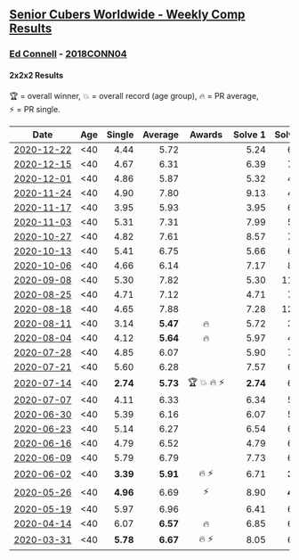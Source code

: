 <style>table {white-space: nowrap;}</style>

## [Senior Cubers Worldwide - Weekly Comp Results](/scw-comp/results/)
### [Ed Connell](README.md) - [2018CONN04](https://www.worldcubeassociation.org/persons/2018CONN04?event=222)
#### 2x2x2 Results

<span style="white-space: nowrap;">🏆 = overall winner</span>, <span style="white-space: nowrap;">💥 = overall record (age group)</span>, <span style="white-space: nowrap;">🔥 = PR average</span>, <span style="white-space: nowrap;">⚡ = PR single</span>.

| Date | Age | Single | Average | Awards | Solve 1 | Solve 2 | Solve 3 | Solve 4 | Solve 5 | Video |
| :--: | :--: | --: | --: | :--: | --: | --: | --: | --: | --: | :-- |
| [2020-12-22](../../results/2020-12-22/222.md) | <40 | 4.44 | 5.72 |  | 5.24 | 6.73 | 5.18 | 6.94 | 4.44 | [Desktop](https://www.facebook.com/events/758481858355136/permalink/762336554636333) / [Mobile](https://m.facebook.com/events/758481858355136?view=permalink&id=762336554636333) |
| [2020-12-15](../../results/2020-12-15/222.md) | <40 | 4.67 | 6.31 |  | 6.39 | 7.67 | 4.67 | 9.61 | 4.86 | [Desktop](https://www.facebook.com/events/804969103386330/permalink/807249976491576) / [Mobile](https://m.facebook.com/events/804969103386330?view=permalink&id=807249976491576) |
| [2020-12-01](../../results/2020-12-01/222.md) | <40 | 4.86 | 5.87 |  | 5.32 | 4.86 | 6.00 | 9.56 | 6.30 | [Desktop](https://www.facebook.com/events/456949201957439/permalink/461227884862904) / [Mobile](https://m.facebook.com/events/456949201957439?view=permalink&id=461227884862904) |
| [2020-11-24](../../results/2020-11-24/222.md) | <40 | 4.90 | 7.80 |  | 9.13 | 4.90 | 6.13 | 8.15 | 15.65 | [Desktop](https://www.facebook.com/events/418254925863499/permalink/422357838786541) / [Mobile](https://m.facebook.com/events/418254925863499?view=permalink&id=422357838786541) |
| [2020-11-17](../../results/2020-11-17/222.md) | <40 | 3.95 | 5.93 |  | 3.95 | 6.53 | 10.63 | 5.28 | 5.98 | [Desktop](https://www.facebook.com/events/770207250227350/permalink/774131756501566) / [Mobile](https://m.facebook.com/events/770207250227350?view=permalink&id=774131756501566) |
| [2020-11-03](../../results/2020-11-03/222.md) | <40 | 5.31 | 7.31 |  | 7.99 | 5.31 | 7.00 | 10.36 | 6.93 | [Desktop](https://www.facebook.com/events/1239637256416110/permalink/1244085142637988) / [Mobile](https://m.facebook.com/events/1239637256416110?view=permalink&id=1244085142637988) |
| [2020-10-27](../../results/2020-10-27/222.md) | <40 | 4.82 | 7.61 |  | 8.57 | 7.58 | 6.69 | 4.82 | 13.22 | [Desktop](https://www.facebook.com/events/2645965315652815/permalink/2669695416613138) / [Mobile](https://m.facebook.com/events/2645965315652815?view=permalink&id=2669695416613138) |
| [2020-10-13](../../results/2020-10-13/222.md) | <40 | 5.41 | 6.75 |  | 5.66 | 6.88 | 8.13 | 7.70 | 5.41 | [Desktop](https://www.facebook.com/events/2855876438029747/permalink/2862403284043729) / [Mobile](https://m.facebook.com/events/2855876438029747?view=permalink&id=2862403284043729) |
| [2020-10-06](../../results/2020-10-06/222.md) | <40 | 4.66 | 6.14 |  | 7.17 | 8.22 | 4.73 | 6.53 | 4.66 | [Desktop](https://www.facebook.com/events/2645965315652815/permalink/2649943901921623) / [Mobile](https://m.facebook.com/events/2645965315652815?view=permalink&id=2649943901921623) |
| [2020-09-08](../../results/2020-09-08/222.md) | <40 | 5.30 | 7.82 |  | 5.30 | 11.62 | 6.46 | 12.23 | 5.37 | [Desktop](https://www.facebook.com/events/660661614881054/permalink/664234054523810) / [Mobile](https://m.facebook.com/events/660661614881054?view=permalink&id=664234054523810) |
| [2020-08-25](../../results/2020-08-25/222.md) | <40 | 4.71 | 7.12 |  | 4.71 | 7.02 | 7.41 | 6.94 | 7.98 | [Desktop](https://www.facebook.com/events/2812216602434889/permalink/2818368958486320) / [Mobile](https://m.facebook.com/events/2812216602434889?view=permalink&id=2818368958486320) |
| [2020-08-18](../../results/2020-08-18/222.md) | <40 | 4.65 | 7.88 |  | 7.28 | 12.37 | 9.53 | 6.84 | 4.65 | [Desktop](https://www.facebook.com/events/357518755418063/permalink/362317058271566) / [Mobile](https://m.facebook.com/events/357518755418063?view=permalink&id=362317058271566) |
| [2020-08-11](../../results/2020-08-11/222.md) | <40 | 3.14 | **5.47** | 🔥 | 5.72 | 3.14 | 6.37 | 8.22 | 4.33 | [Desktop](https://www.facebook.com/events/338631130511019/permalink/342505973456868) / [Mobile](https://m.facebook.com/events/338631130511019?view=permalink&id=342505973456868) |
| [2020-08-04](../../results/2020-08-04/222.md) | <40 | 4.12 | **5.64** | 🔥 | 5.97 | 4.12 | 6.35 | 6.80 | 4.60 | [Desktop](https://www.facebook.com/events/748440219235440/permalink/751570512255744) / [Mobile](https://m.facebook.com/events/748440219235440?view=permalink&id=751570512255744) |
| [2020-07-28](../../results/2020-07-28/222.md) | <40 | 4.85 | 6.07 |  | 5.90 | 7.14 | 4.85 | 5.16 | 7.57 | [Desktop](https://www.facebook.com/events/708566320000803/permalink/711772753013493) / [Mobile](https://m.facebook.com/events/708566320000803?view=permalink&id=711772753013493) |
| [2020-07-21](../../results/2020-07-21/222.md) | <40 | 5.60 | 6.28 |  | 7.57 | 6.68 | 6.36 | 5.60 | 5.80 | [Desktop](https://www.facebook.com/events/1842039515939197/permalink/1845902692219546) / [Mobile](https://m.facebook.com/events/1842039515939197?view=permalink&id=1845902692219546) |
| [2020-07-14](../../results/2020-07-14/222.md) | <40 | **2.74** | **5.73** | 🏆 💥 🔥 ⚡ | **2.74** | 6.64 | 5.03 | 5.51 | 7.82 | [Desktop](https://www.facebook.com/events/1157754364595802/permalink/1161735264197712) / [Mobile](https://m.facebook.com/events/1157754364595802?view=permalink&id=1161735264197712) |
| [2020-07-07](../../results/2020-07-07/222.md) | <40 | 4.11 | 6.33 |  | 6.34 | 5.81 | 7.01 | 4.11 | 6.83 | [Desktop](https://www.facebook.com/events/271667090769235/permalink/274220160513928) / [Mobile](https://m.facebook.com/events/271667090769235?view=permalink&id=274220160513928) |
| [2020-06-30](../../results/2020-06-30/222.md) | <40 | 5.39 | 6.16 |  | 6.07 | 5.94 | 6.48 | 8.02 | 5.39 | [Desktop](https://www.facebook.com/events/679860472562391/permalink/682340375647734) / [Mobile](https://m.facebook.com/events/679860472562391?view=permalink&id=682340375647734) |
| [2020-06-23](../../results/2020-06-23/222.md) | <40 | 5.14 | 6.27 |  | 6.54 | 6.45 | 5.14 | 5.83 | 7.38 | [Desktop](https://www.facebook.com/events/722150235200875/permalink/724951901587375) / [Mobile](https://m.facebook.com/events/722150235200875?view=permalink&id=724951901587375) |
| [2020-06-16](../../results/2020-06-16/222.md) | <40 | 4.79 | 6.52 |  | 4.79 | 6.23 | 6.89 | 9.62 | 6.43 | [Desktop](https://www.facebook.com/events/604103587178706/permalink/607133026875762) / [Mobile](https://m.facebook.com/events/604103587178706?view=permalink&id=607133026875762) |
| [2020-06-09](../../results/2020-06-09/222.md) | <40 | 5.79 | 6.79 |  | 7.73 | 6.08 | 6.58 | 7.71 | 5.79 | [Desktop](https://www.facebook.com/events/903549840109576/permalink/906634199801140) / [Mobile](https://m.facebook.com/events/903549840109576?view=permalink&id=906634199801140) |
| [2020-06-02](../../results/2020-06-02/222.md) | <40 | **3.39** | **5.91** | 🔥 ⚡ | 6.71 | **3.39** | 5.02 | 6.01 | 7.92 | [Desktop](https://www.facebook.com/events/3373950429496747/permalink/3381586012066522) / [Mobile](https://m.facebook.com/events/3373950429496747?view=permalink&id=3381586012066522) |
| [2020-05-26](../../results/2020-05-26/222.md) | <40 | **4.96** | 6.69 | ⚡ | 8.90 | **4.96** | 6.42 | 6.93 | 6.72 | [Desktop](https://www.facebook.com/events/688407551989463/permalink/691158718381013) / [Mobile](https://m.facebook.com/events/688407551989463?view=permalink&id=691158718381013) |
| [2020-05-19](../../results/2020-05-19/222.md) | <40 | 5.97 | 6.96 |  | 6.41 | 6.50 | 11.65 | 5.97 | 7.96 | [Desktop](https://www.facebook.com/events/1880761498725633/permalink/1885639354904514) / [Mobile](https://m.facebook.com/events/1880761498725633?view=permalink&id=1885639354904514) |
| [2020-04-14](../../results/2020-04-14/222.md) | <40 | 6.07 | **6.57** | 🔥 | 6.85 | 6.07 | 6.67 | 6.52 | 6.51 | [Desktop](https://www.facebook.com/events/982619255468618/permalink/985744501822760) / [Mobile](https://m.facebook.com/events/982619255468618?view=permalink&id=985744501822760) |
| [2020-03-31](../../results/2020-03-31/222.md) | <40 | **5.78** | **6.67** | 🔥 ⚡ | 8.05 | 6.14 | 7.39 | **5.78** | 6.48 | [Desktop](https://www.facebook.com/events/637372103486119/permalink/638709733352356) / [Mobile](https://m.facebook.com/events/637372103486119?view=permalink&id=638709733352356) |


<!-- Global site tag (gtag.js) - Google Analytics -->
<script async src="https://www.googletagmanager.com/gtag/js?id=UA-86348435-3"></script>
<script>window.dataLayer = window.dataLayer || []; function gtag() {dataLayer.push(arguments);} gtag('js', new Date()); gtag('config', 'UA-86348435-3');</script>
